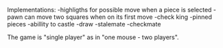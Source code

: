   Implementations:
  -highligths for possible move when a piece is selected
  -pawn can move two squares when on its first move
  -check king
  -pinned pieces
  -abillity to castle
  -draw
  -stalemate
  -checkmate

  The game is "single player" as in "one mouse - two players".
